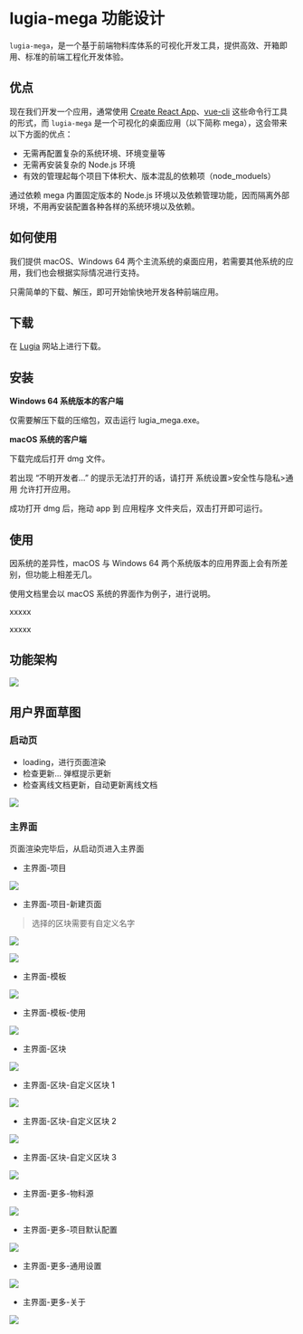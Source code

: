 # lugia-mega 功能设计

`lugia-mega`，是一个基于前端物料库体系的可视化开发工具，提供高效、开箱即用、标准的前端工程化开发体验。

## 优点

现在我们开发一个应用，通常使用 [Create React App](https://github.com/facebook/create-react-app)、[vue-cli](https://github.com/vuejs/vue-cli) 这些命令行工具的形式，而 `lugia-mega` 是一个可视化的桌面应用（以下简称 mega），这会带来以下方面的优点：

- 无需再配置复杂的系统环境、环境变量等
- 无需再安装复杂的 Node.js 环境
- 有效的管理起每个项目下体积大、版本混乱的依赖项（node_moduels）

通过依赖 mega 内置固定版本的 Node.js 环境以及依赖管理功能，因而隔离外部环境，不用再安装配置各种各样的系统环境以及依赖。

## 如何使用

我们提供 macOS、Windows 64 两个主流系统的桌面应用，若需要其他系统的应用，我们也会根据实际情况进行支持。

只需简单的下载、解压，即可开始愉快地开发各种前端应用。

## 下载

在 [Lugia](https://lugia.tech) 网站上进行下载。

## 安装

**Windows 64 系统版本的客户端**

仅需要解压下载的压缩包，双击运行 lugia_mega.exe。

**macOS 系统的客户端**

下载完成后打开 dmg 文件。

若出现 “不明开发者...” 的提示无法打开的话，请打开 系统设置>安全性与隐私>通用 允许打开应用。

成功打开 dmg 后，拖动 app 到 应用程序 文件夹后，双击打开即可运行。

## 使用

因系统的差异性，macOS 与 Windows 64 两个系统版本的应用界面上会有所差别，但功能上相差无几。

使用文档里会以 macOS 系统的界面作为例子，进行说明。

xxxxx

xxxxx

## 功能架构

![](2018-08-07-18-12-17.png)

## 用户界面草图

### 启动页

- loading，进行页面渲染
- 检查更新... 弹框提示更新
- 检查离线文档更新，自动更新离线文档

![](./bmpr/启动页.png)

### 主界面

页面渲染完毕后，从启动页进入主界面

- 主界面-项目

![](./bmpr/主界面-项目.png)

- 主界面-项目-新建页面

> 选择的区块需要有自定义名字

![](./bmpr/主界面-项目-新建页面.png)

![](./bmpr/主界面-项目-新建页面-model.png)

- 主界面-模板

![](./bmpr/主界面-模板.png)

- 主界面-模板-使用

![](./bmpr/主界面-模板-使用.png)

- 主界面-区块

![](./bmpr/主界面-区块.png)

- 主界面-区块-自定义区块 1

![](./bmpr/主界面-区块-自定义区块1.png)

- 主界面-区块-自定义区块 2

![](./bmpr/主界面-区块-自定义区块2.png)

- 主界面-区块-自定义区块 3

![](./bmpr/主界面-区块-自定义区块3.png)

- 主界面-更多-物料源

![](./bmpr/主界面-更多-物料源.png)

- 主界面-更多-项目默认配置

![](./bmpr/主界面-更多-项目默认配置.png)

- 主界面-更多-通用设置

![](./bmpr/主界面-更多-通用设置.png)

- 主界面-更多-关于

![](./bmpr/主界面-更多-关于.png)
